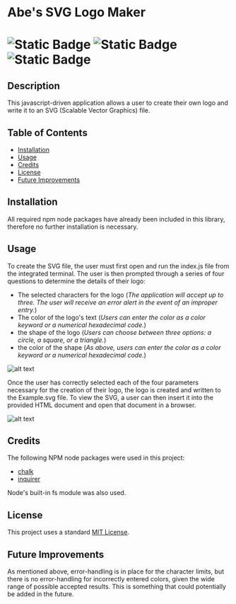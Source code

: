 # Abe's SVG Logo Maker
# ![Static Badge](https://img.shields.io/badge/JavaScript--gray%20?style=social&logo=JavaScript&logoColor=yellow&color=black) ![Static Badge](https://img.shields.io/badge/Node.js-white?%20style=social&logo=node.js&logoColor=darkgreen) ![Static Badge](https://img.shields.io/badge/license-MIT-yellow?labelColor=lightgray) 





## Description
This javascript-driven application allows a user to create their own logo and write it to an SVG (Scalable Vector Graphics) file. 

## Table of Contents

- [Installation](#installation)
- [Usage](#usage)
- [Credits](#credits)
- [License](#license)
- [Future Improvements](#future-improvements)

## Installation
All required npm node packages have already been included in this library, therefore no further installation is necessary. 

## Usage
To create the SVG file, the user must first open and run the index.js file from the integrated terminal. The user is then prompted through a series of four questions to determine the details of their logo: 
- The selected characters for the logo (*The application will accept up to three. The user will receive an error alert in the event of an improper entry.*)
- The color of the logo's text (*Users can enter the color as a color keyword or a numerical hexadecimal code.*)
- the shape of the logo (*Users can choose between three options: a circle, a square, or a triangle.*)
- the color of the shape (*As above, users can enter the color as a color keyword or a numerical hexadecimal code.*)

![alt text](image.jpg)

Once the user has correctly selected each of the four parameters necessary for the creation of their logo, the logo is created and written to the Example.svg file. To view the SVG, a user can then insert it into the provided HTML document and open that document in a browser.

![alt text](image.jpg)

## Credits
The following NPM node packages were used in this project:
- [chalk](https://www.npmjs.com/package/chalk)
- [inquirer](https://www.npmjs.com/package/inquirer)

Node's built-in fs module was also used. 

## License
This project uses a standard [MIT License](https://github.com/aomaits/SVG_logo_maker/blob/main/LICENSE).

## Future Improvements

As mentioned above, error-handling is in place for the character limits, but there is no error-handling for incorrectly entered colors, given the wide range of possible accepted results. This is something that could potentially be added in the future. 